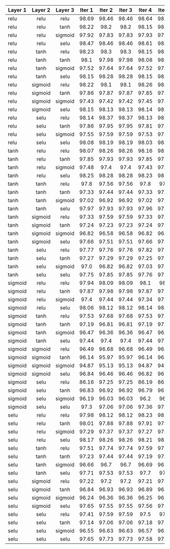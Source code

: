 | Layer 1   | Layer 2   | Layer 3   | Iter 1    |Iter 2 |Iter 3 |Iter 4 |Iter 5 |Iter 6 |Iter 7 |Iter 8 |Iter 9 | Iter10 | mean  |std.dev|
| ------- |:-------:|:-------:|:-------:|:-----:|:-----:|:-----:|:-----:|:-----:|:-----:|:-----:|:-----:|:-----:|:-----:| -----:|
| relu	| relu	| relu	| 98.69	| 98.46	| 98.46	| 98.64	| 98.64	| 98.64	| 98.64	| 98.48	| 98.48	| 98.48	| 98.56	| 0.09	|
| relu	| relu	| tanh	| 98.22	| 98.2	| 98.2	| 98.15	| 98.15	| 98.15	| 98.15	| 98.13	| 98.13	| 98.13	| 98.16	| 0.03	|
| relu	| relu	| sigmoid	| 97.92	| 97.83	| 97.83	| 97.93	| 97.93	| 97.93	| 97.93	| 97.81	| 97.81	| 97.81	| 97.87	| 0.06	|
| relu	| relu	| selu	| 98.47	| 98.46	| 98.46	| 98.61	| 98.61	| 98.61	| 98.61	| 98.48	| 98.48	| 98.48	| 98.53	| 0.07	|
| relu	| tanh	| relu	| 98.23	| 98.3	| 98.3	| 98.15	| 98.15	| 98.15	| 98.15	| 98.42	| 98.42	| 98.42	| 98.27	| 0.11	|
| relu	| tanh	| tanh	| 98.1	| 97.98	| 97.98	| 98.08	| 98.08	| 98.08	| 98.08	| 98.02	| 98.02	| 98.02	| 98.04	| 0.04	|
| relu	| tanh	| sigmoid	| 97.52	| 97.64	| 97.64	| 97.52	| 97.52	| 97.52	| 97.52	| 97.64	| 97.64	| 97.64	| 97.58	| 0.06	|
| relu	| tanh	| selu	| 98.15	| 98.28	| 98.28	| 98.15	| 98.15	| 98.15	| 98.15	| 98.26	| 98.26	| 98.26	| 98.21	| 0.06	|
| relu	| sigmoid	| relu	| 98.22	| 98.1	| 98.1	| 98.26	| 98.26	| 98.26	| 98.26	| 98.05	| 98.05	| 98.05	| 98.16	| 0.09	|
| relu	| sigmoid	| tanh	| 97.86	| 97.87	| 97.87	| 97.85	| 97.85	| 97.85	| 97.85	| 97.94	| 97.94	| 97.94	| 97.88	| 0.04	|
| relu	| sigmoid	| sigmoid	| 97.43	| 97.42	| 97.42	| 97.45	| 97.45	| 97.45	| 97.45	| 97.41	| 97.41	| 97.41	| 97.43	| 0.02	|
| relu	| sigmoid	| selu	| 98.15	| 98.13	| 98.13	| 98.14	| 98.14	| 98.14	| 98.14	| 98.12	| 98.12	| 98.12	| 98.13	| 0.01	|
| relu	| selu	| relu	| 98.14	| 98.37	| 98.37	| 98.13	| 98.13	| 98.13	| 98.13	| 98.29	| 98.29	| 98.29	| 98.23	| 0.1	|
| relu	| selu	| tanh	| 97.86	| 97.95	| 97.95	| 97.81	| 97.81	| 97.81	| 97.81	| 97.91	| 97.91	| 97.91	| 97.87	| 0.06	|
| relu	| selu	| sigmoid	| 97.55	| 97.59	| 97.59	| 97.53	| 97.53	| 97.53	| 97.53	| 97.53	| 97.53	| 97.53	| 97.54	| 0.02	|
| relu	| selu	| selu	| 98.08	| 98.19	| 98.19	| 98.03	| 98.03	| 98.03	| 98.03	| 98.18	| 98.18	| 98.18	| 98.11	| 0.07	|
| tanh	| relu	| relu	| 98.07	| 98.26	| 98.26	| 98.16	| 98.16	| 98.16	| 98.16	| 98.15	| 98.15	| 98.15	| 98.17	| 0.05	|
| tanh	| relu	| tanh	| 97.85	| 97.93	| 97.93	| 97.85	| 97.85	| 97.85	| 97.85	| 97.74	| 97.74	| 97.74	| 97.83	| 0.07	|
| tanh	| relu	| sigmoid	| 97.48	| 97.4	| 97.4	| 97.43	| 97.43	| 97.43	| 97.43	| 97.42	| 97.42	| 97.42	| 97.43	| 0.02	|
| tanh	| relu	| selu	| 98.25	| 98.28	| 98.28	| 98.23	| 98.23	| 98.23	| 98.23	| 98.27	| 98.27	| 98.27	| 98.25	| 0.02	|
| tanh	| tanh	| relu	| 97.8	| 97.56	| 97.56	| 97.8	| 97.8	| 97.8	| 97.8	| 97.54	| 97.54	| 97.54	| 97.67	| 0.13	|
| tanh	| tanh	| tanh	| 97.33	| 97.44	| 97.44	| 97.33	| 97.33	| 97.33	| 97.33	| 97.44	| 97.44	| 97.44	| 97.38	| 0.05	|
| tanh	| tanh	| sigmoid	| 97.02	| 96.92	| 96.92	| 97.02	| 97.02	| 97.02	| 97.02	| 96.92	| 96.92	| 96.92	| 96.97	| 0.05	|
| tanh	| tanh	| selu	| 97.97	| 97.93	| 97.93	| 97.96	| 97.96	| 97.96	| 97.96	| 97.94	| 97.94	| 97.94	| 97.95	| 0.01	|
| tanh	| sigmoid	| relu	| 97.33	| 97.59	| 97.59	| 97.33	| 97.33	| 97.33	| 97.33	| 97.59	| 97.59	| 97.59	| 97.46	| 0.13	|
| tanh	| sigmoid	| tanh	| 97.24	| 97.23	| 97.23	| 97.24	| 97.24	| 97.24	| 97.24	| 97.23	| 97.23	| 97.23	| 97.24	| 0.0	|
| tanh	| sigmoid	| sigmoid	| 96.82	| 96.58	| 96.58	| 96.82	| 96.82	| 96.82	| 96.82	| 96.58	| 96.58	| 96.58	| 96.7	| 0.12	|
| tanh	| sigmoid	| selu	| 97.66	| 97.51	| 97.51	| 97.66	| 97.66	| 97.66	| 97.66	| 97.51	| 97.51	| 97.51	| 97.58	| 0.07	|
| tanh	| selu	| relu	| 97.77	| 97.76	| 97.76	| 97.82	| 97.82	| 97.82	| 97.82	| 97.73	| 97.73	| 97.73	| 97.78	| 0.04	|
| tanh	| selu	| tanh	| 97.27	| 97.29	| 97.29	| 97.25	| 97.25	| 97.25	| 97.25	| 97.32	| 97.32	| 97.32	| 97.28	| 0.03	|
| tanh	| selu	| sigmoid	| 97.0	| 96.82	| 96.82	| 97.03	| 97.03	| 97.03	| 97.03	| 96.83	| 96.83	| 96.83	| 96.92	| 0.1	|
| tanh	| selu	| selu	| 97.75	| 97.85	| 97.85	| 97.76	| 97.76	| 97.76	| 97.76	| 97.88	| 97.88	| 97.88	| 97.81	| 0.06	|
| sigmoid	| relu	| relu	| 97.94	| 98.09	| 98.09	| 98.1	| 98.1	| 98.1	| 98.1	| 98.09	| 98.09	| 98.09	| 98.08	| 0.05	|
| sigmoid	| relu	| tanh	| 97.87	| 97.98	| 97.98	| 97.87	| 97.87	| 97.87	| 97.87	| 97.87	| 97.87	| 97.87	| 97.89	| 0.04	|
| sigmoid	| relu	| sigmoid	| 97.4	| 97.44	| 97.44	| 97.34	| 97.34	| 97.34	| 97.34	| 97.43	| 97.43	| 97.43	| 97.39	| 0.04	|
| sigmoid	| relu	| selu	| 98.06	| 98.12	| 98.12	| 98.14	| 98.14	| 98.14	| 98.14	| 98.16	| 98.16	| 98.16	| 98.13	| 0.03	|
| sigmoid	| tanh	| relu	| 97.53	| 97.68	| 97.68	| 97.53	| 97.53	| 97.53	| 97.53	| 97.68	| 97.68	| 97.68	| 97.61	| 0.08	|
| sigmoid	| tanh	| tanh	| 97.19	| 96.81	| 96.81	| 97.19	| 97.19	| 97.19	| 97.19	| 96.81	| 96.81	| 96.81	| 97.0	| 0.19	|
| sigmoid	| tanh	| sigmoid	| 96.47	| 96.36	| 96.36	| 96.47	| 96.47	| 96.47	| 96.47	| 96.36	| 96.36	| 96.36	| 96.42	| 0.05	|
| sigmoid	| tanh	| selu	| 97.44	| 97.4	| 97.4	| 97.44	| 97.44	| 97.44	| 97.44	| 97.39	| 97.39	| 97.39	| 97.42	| 0.02	|
| sigmoid	| sigmoid	| relu	| 96.49	| 96.68	| 96.68	| 96.49	| 96.49	| 96.49	| 96.49	| 96.69	| 96.69	| 96.69	| 96.59	| 0.1	|
| sigmoid	| sigmoid	| tanh	| 96.14	| 95.97	| 95.97	| 96.14	| 96.14	| 96.14	| 96.14	| 95.97	| 95.97	| 95.97	| 96.06	| 0.09	|
| sigmoid	| sigmoid	| sigmoid	| 94.87	| 95.13	| 95.13	| 94.87	| 94.87	| 94.87	| 94.87	| 95.13	| 95.13	| 95.13	| 95.0	| 0.13	|
| sigmoid	| sigmoid	| selu	| 96.84	| 96.46	| 96.46	| 96.82	| 96.82	| 96.82	| 96.82	| 96.47	| 96.47	| 96.47	| 96.65	| 0.18	|
| sigmoid	| selu	| relu	| 86.16	| 97.25	| 97.25	| 86.19	| 86.19	| 86.19	| 86.19	| 97.22	| 97.22	| 97.22	| 91.71	| 5.52	|
| sigmoid	| selu	| tanh	| 96.83	| 96.92	| 96.92	| 96.79	| 96.79	| 96.79	| 96.79	| 96.91	| 96.91	| 96.91	| 96.86	| 0.06	|
| sigmoid	| selu	| sigmoid	| 96.19	| 96.03	| 96.03	| 96.2	| 96.2	| 96.2	| 96.2	| 96.04	| 96.04	| 96.04	| 96.12	| 0.08	|
| sigmoid	| selu	| selu	| 97.3	| 97.06	| 97.06	| 97.36	| 97.36	| 97.36	| 97.36	| 97.11	| 97.11	| 97.11	| 97.22	| 0.13	|
| selu	| relu	| relu	| 97.98	| 98.12	| 98.12	| 98.23	| 98.23	| 98.23	| 98.23	| 98.27	| 98.27	| 98.27	| 98.2	| 0.09	|
| selu	| relu	| tanh	| 98.01	| 97.88	| 97.88	| 97.91	| 97.91	| 97.91	| 97.91	| 97.94	| 97.94	| 97.94	| 97.92	| 0.04	|
| selu	| relu	| sigmoid	| 97.29	| 97.37	| 97.37	| 97.27	| 97.27	| 97.27	| 97.27	| 97.34	| 97.34	| 97.34	| 97.31	| 0.04	|
| selu	| relu	| selu	| 98.17	| 98.26	| 98.26	| 98.21	| 98.21	| 98.21	| 98.21	| 98.24	| 98.24	| 98.24	| 98.22	| 0.03	|
| selu	| tanh	| relu	| 97.51	| 97.74	| 97.74	| 97.59	| 97.59	| 97.59	| 97.59	| 97.76	| 97.76	| 97.76	| 97.66	| 0.09	|
| selu	| tanh	| tanh	| 97.23	| 97.44	| 97.44	| 97.19	| 97.19	| 97.19	| 97.19	| 97.46	| 97.46	| 97.46	| 97.32	| 0.13	|
| selu	| tanh	| sigmoid	| 96.66	| 96.7	| 96.7	| 96.69	| 96.69	| 96.69	| 96.69	| 96.68	| 96.68	| 96.68	| 96.69	| 0.01	|
| selu	| tanh	| selu	| 97.71	| 97.53	| 97.53	| 97.7	| 97.7	| 97.7	| 97.7	| 97.52	| 97.52	| 97.52	| 97.61	| 0.09	|
| selu	| sigmoid	| relu	| 97.22	| 97.2	| 97.2	| 97.21	| 97.21	| 97.21	| 97.21	| 97.18	| 97.18	| 97.18	| 97.2	| 0.01	|
| selu	| sigmoid	| tanh	| 96.84	| 96.93	| 96.93	| 96.89	| 96.89	| 96.89	| 96.89	| 96.9	| 96.9	| 96.9	| 96.9	| 0.02	|
| selu	| sigmoid	| sigmoid	| 96.24	| 96.36	| 96.36	| 96.25	| 96.25	| 96.25	| 96.25	| 96.37	| 96.37	| 96.37	| 96.31	| 0.06	|
| selu	| sigmoid	| selu	| 97.65	| 97.55	| 97.55	| 97.56	| 97.56	| 97.56	| 97.56	| 97.57	| 97.57	| 97.57	| 97.57	| 0.03	|
| selu	| selu	| relu	| 97.41	| 97.59	| 97.59	| 97.5	| 97.5	| 97.5	| 97.5	| 97.64	| 97.64	| 97.6	| 97.55	| 0.07	|
| selu	| selu	| tanh	| 97.14	| 97.06	| 97.06	| 97.18	| 97.18	| 97.18	| 97.18	| 97.06	| 97.06	| 97.07	| 97.12	| 0.06	|
| selu	| selu	| sigmoid	| 96.55	| 96.63	| 96.63	| 96.57	| 96.57	| 96.57	| 96.57	| 96.59	| 96.64	| 97.44	| 96.68	| 0.26	|
| selu	| selu	| selu	| 97.65	| 97.73	| 97.73	| 97.58	| 97.58	| 97.58	| 97.58	| 97.81	| 97.39	| 97.06	| 97.57	| 0.2	|
